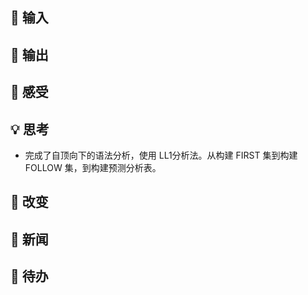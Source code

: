 ## 👋 输入

## 🙏 输出

## 💖 感受

## 💡 思考
-  完成了自顶向下的语法分析，使用 LL1分析法。从构建 FIRST 集到构建 FOLLOW 集，到构建预测分析表。
## 🌲 改变

## 📰 新闻

## 🎈 待办